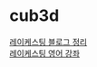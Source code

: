 # cub3d

[레이케스팅 블로그 정리](https://blog.chichoon.com/421) <br>
[레이케스팅 영어 강좌](https://lodev.org/cgtutor/raycasting.html)
